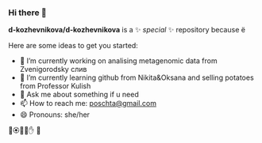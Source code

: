 ### Hi there 👋

**d-kozhevnikova/d-kozhevnikova** is a ✨ _special_ ✨ repository because ё

Here are some ideas to get you started:

- 🔭 I’m currently working on analising metagenomic data from Zvenigorodsky слив
- 🌱 I’m currently learning github from Nikita&Oksana and selling potatoes from Professor Kulish
- 💬 Ask me about something if u need
- 📫 How to reach me: poschta@gmail.com
- 😄 Pronouns: she/her

🌻🏵🌸🎇✋
🎪

